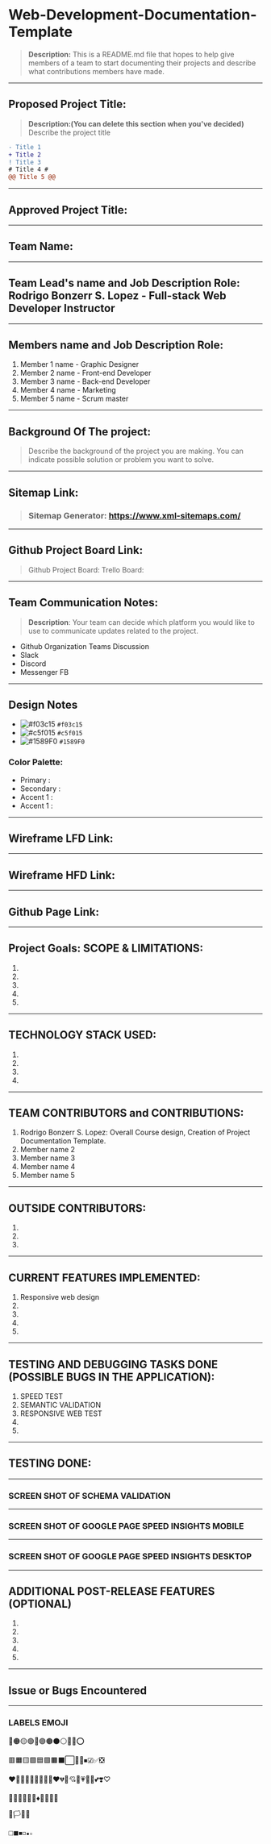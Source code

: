 # Web-Development-Documentation-Template
> **Description:** This is a README.md file that hopes to help give members of a team to start documenting their projects and describe what contributions members have made. 
---
## Proposed Project Title:
> **Description:(You can delete this section when you've decided)** Describe the project title 
```diff
- Title 1
+ Title 2
! Title 3
# Title 4 #
@@ Title 5 @@
```
---
## Approved Project Title:
---
## Team Name: 
---
## Team Lead's name and Job Description Role: Rodrigo Bonzerr S. Lopez - Full-stack Web Developer Instructor
---
## Members name and Job Description Role: 
1. Member 1 name - Graphic Designer
2. Member 2 name - Front-end Developer
3. Member 3 name - Back-end Developer
4. Member 4 name - Marketing
5. Member 5 name - Scrum master
---
## Background Of The project:
> Describe the background of the project you  are making. You can indicate possible solution or problem you want to solve. 
---
## Sitemap Link: 
> ### Sitemap Generator: https://www.xml-sitemaps.com/
---
## Github Project Board Link: 
> Github Project Board:
> Trello Board:
---
## Team Communication Notes:
> **Description**: Your team can decide which platform you would like to use to communicate updates related to the project.
- Github Organization Teams Discussion
- Slack
- Discord
- Messenger FB

---

## Design Notes
- ![#f03c15](https://placehold.co/15x15/f03c15/f03c15.png) `#f03c15`
- ![#c5f015](https://placehold.co/15x15/c5f015/c5f015.png) `#c5f015`
- ![#1589F0](https://placehold.co/15x15/1589F0/1589F0.png) `#1589F0`

### Color Palette:
- Primary :
- Secondary :
- Accent 1 :
- Accent 1 :
---
## Wireframe LFD Link: 
---
## Wireframe HFD Link: 
---
## Github Page Link: 
---
## Project Goals: SCOPE & LIMITATIONS:
1. 
2. 
3. 
4. 
5. 
---
## TECHNOLOGY STACK USED:
1. 
2. 
3. 
4. 

---
## TEAM CONTRIBUTORS and CONTRIBUTIONS:
1. Rodrigo Bonzerr S. Lopez: Overall Course design, Creation of Project Documentation Template.
2. Member name 2
3. Member name 3
4. Member name 4
5. Member name 5
---
## OUTSIDE CONTRIBUTORS:
1. 
2. 
3.
---
## CURRENT FEATURES IMPLEMENTED:
1. Responsive web design
2.
3.
4.
5.
---
## TESTING AND DEBUGGING TASKS DONE (POSSIBLE BUGS IN THE APPLICATION):
1. SPEED TEST
2. SEMANTIC VALIDATION
3. RESPONSIVE WEB TEST 
4.
5.
---
## TESTING DONE:
---
### SCREEN SHOT OF SCHEMA VALIDATION 
---
### SCREEN SHOT OF GOOGLE PAGE SPEED INSIGHTS MOBILE
---
### SCREEN SHOT OF GOOGLE PAGE SPEED INSIGHTS DESKTOP
---
## ADDITIONAL POST-RELEASE FEATURES (OPTIONAL)

1.
2.
3.
4.
5.

---
## Issue or Bugs Encountered
---

### LABELS EMOJI
🔴🟠🟡🟢🔵🟣🟤⚫⚪🔘🛑⭕

🟥🟧🟨🟩🟦🟪🟫⬛⬜🔲🔳⏹☑✅❎

❤️🧡💛💚💜💙🤎🖤🤍♥️💔💖💘💝💗💓💟💕❣️♡

🔺🔻🔷🔶🔹🔸♦💠💎💧🧊

🏴🏳🚩🏁

◻️◼️◾️◽️▪️▫️







